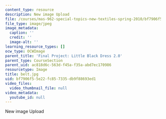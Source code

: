 ```yaml
---
content_type: resource
description: New image Upload
file: /courses/mas-962-special-topics-new-textiles-spring-2010/bf7906f55e22fc857335db9f88693ed1_belt.jpg
file_type: image/jpeg
image_metadata:
  caption: ''
  credit: ''
  image-alt: ''
learning_resource_types: []
ocw_type: OCWImage
parent_title: 'Final Project: Little Black Dress 2.0'
parent_type: CourseSection
parent_uid: ac818d6c-563d-f45a-f35a-abd7ec170986
resourcetype: Image
title: belt.jpg
uid: bf7906f5-5e22-fc85-7335-db9f88693ed1
video_files:
  video_thumbnail_file: null
video_metadata:
  youtube_id: null
---
```

New image Upload

